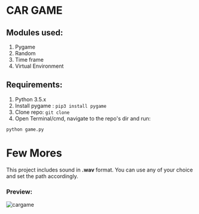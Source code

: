 # CAR GAME 

## Modules used:
1. Pygame
2. Random
3. Time frame
4. Virtual Environment

## Requirements:

1. Python 3.5.x
2. Install pygame :  ```pip3 install pygame```
3. Clone repo: ```git clone```
4. Open Terminal/cmd, navigate to the repo's dir and run:

 ```python game.py```

# Few Mores


This project includes sound in **.wav** format. You can use any of your choice
and set the path accordingly.

### Preview:
![cargame](https://user-images.githubusercontent.com/39980643/51739880-9d801900-20b8-11e9-9a8d-d189c450f4bf.gif)
